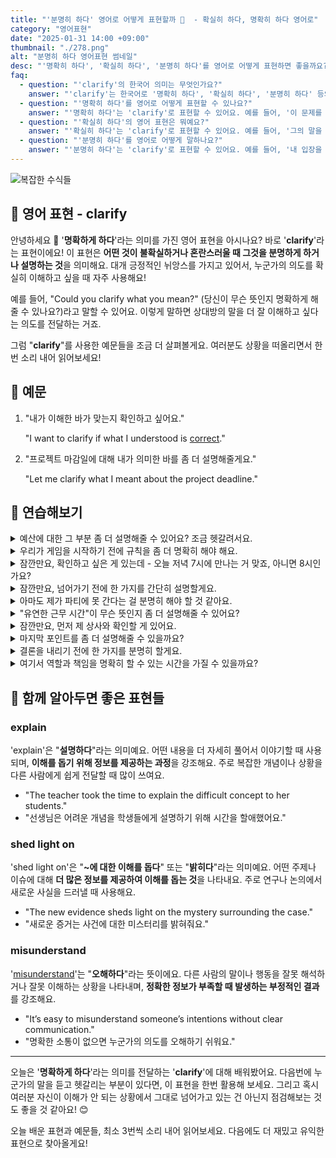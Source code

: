 ```yaml
---
title: "'분명히 하다' 영어로 어떻게 표현할까 🎯  - 확실히 하다, 명확히 하다 영어로"
category: "영어표현"
date: "2025-01-31 14:00 +09:00"
thumbnail: "./278.png"
alt: "분명히 하다 영어표현 썸네일"
desc: "'명확히 하다', '확실히 하다', '분명히 하다'를 영어로 어떻게 표현하면 좋을까요? '이 문제를 명확히 해줘'는 어떤 식으로 말할 수 있을까요? '그의 말을 확실히 하고 싶어'는 어떻게 표현할 수 있을까요? '내 입장을 분명히 하고 싶어'는 영어로 어떻게 말할 수 있을까요? 이러한 표현을 영어로 배우는 법을 알아봅시다. 다양한 예문을 통해서 연습하고 본인의 표현으로 만들어 보세요."
faq:
  - question: "'clarify'의 한국어 의미는 무엇인가요?"
    answer: "'clarify'는 한국어로 '명확히 하다', '확실히 하다', '분명히 하다' 등의 의미를 가지고 있어요."
  - question: "'명확히 하다'를 영어로 어떻게 표현할 수 있나요?"
    answer: "'명확히 하다'는 'clarify'로 표현할 수 있어요. 예를 들어, '이 문제를 명확히 해줘'는 'Please clarify this issue'로 말할 수 있죠."
  - question: "'확실히 하다'의 영어 표현은 뭐예요?"
    answer: "'확실히 하다'는 'clarify'로 표현할 수 있어요. 예를 들어, '그의 말을 확실히 하고 싶어'는 'I want to clarify what he said'로 말할 수 있어요."
  - question: "'분명히 하다'를 영어로 어떻게 말하나요?"
    answer: "'분명히 하다'는 'clarify'로 표현할 수 있어요. 예를 들어, '내 입장을 분명히 하고 싶어'는 'I want to clarify my position'으로 표현할 수 있답니다."
---
```


![복잡한 수식들](./278-1.jpg)

## 🌟 영어 표현 - clarify

안녕하세요 👋 '**명확하게 하다**'라는 의미를 가진 영어 표현을 아시나요? 바로 '**clarify**'라는 표현이에요! 이 표현은 **어떤 것이 불확실하거나 혼란스러울 때 그것을 분명하게 하거나 설명하는 것**을 의미해요. 대개 긍정적인 뉘앙스를 가지고 있어서, 누군가의 의도를 확실히 이해하고 싶을 때 자주 사용해요!

예를 들어, "Could you clarify what you mean?" (당신이 무슨 뜻인지 명확하게 해줄 수 있나요?)라고 말할 수 있어요. 이렇게 말하면 상대방의 말을 더 잘 이해하고 싶다는 의도를 전달하는 거죠.

그럼 "**clarify**"를 사용한 예문들을 조금 더 살펴볼게요. 여러분도 상황을 떠올리면서 한 번 소리 내어 읽어보세요!

## 📖 예문

1. "내가 이해한 바가 맞는지 확인하고 싶어요."

   "I want to clarify if what I understood is [correct](/blog/in-english/288.correct/)."

2. "프로젝트 마감일에 대해 내가 의미한 바를 좀 더 설명해줄게요."

   "Let me clarify what I meant about the project deadline."

## 💬 연습해보기

<details>
<summary>예산에 대한 그 부분 좀 더 설명해줄 수 있어요? 조금 헷갈려서요.</summary>
<span>Could you clarify that point about the budget? I'm a bit confused.</span>
</details>

<details>
<summary>우리가 게임을 시작하기 전에 규칙을 좀 더 명확히 해야 해요.</summary>
<span>We need to clarify the rules before we start playing.</span>
</details>

<details>
<summary>잠깐만요, 확인하고 싶은 게 있는데 - 오늘 저녁 7시에 만나는 거 맞죠, 아니면 8시인가요?</summary>
<span>Hey, just to clarify - are we meeting at 7 or 8 tonight?</span>
</details>

<details>
<summary>잠깐만요, 넘어가기 전에 한 가지를 간단히 설명할게요.</summary>
<span>Hold on, let me clarify something real quick before we move on.</span>
</details>

<details>
<summary>아마도 제가 파티에 못 간다는 걸 분명히 해야 할 것 같아요.</summary>
<span>I should probably clarify that I won't be able to <a href="/blog/in-english/244.make-it/">make it</a> to the party.</span>
</details>

<details>
<summary>"유연한 근무 시간"이 무슨 뜻인지 좀 더 설명해줄 수 있어요?</summary>
<span>Can you clarify what you mean by "flexible hours"?</span>
</details>

<details>
<summary>잠깐만요, 먼저 제 상사와 확인할 게 있어요.</summary>
<span>Hang on, I need to clarify something with my boss first.</span>
</details>

<details>
<summary>마지막 포인트를 좀 더 설명해줄 수 있을까요?</summary>
<span><a href="/blog/in-english/028.would-you-mind/">Would you mind</a> if I asked you to clarify that last point?</span>
</details>

<details>
<summary>결론을 내리기 전에 한 가지를 분명히 할게요.</summary>
<span>Let me clarify one thing before you <a href="/blog/in-english/203.jump-to-conclusions/">jump to conclusions</a>.</span>
</details>

<details>
<summary>여기서 역할과 책임을 명확히 할 수 있는 시간을 가질 수 있을까요?</summary>
<span>Can we take a minute to clarify the roles and responsibilities here?</span>
</details>

## 🤝 함께 알아두면 좋은 표현들

### explain

'explain'은 "**설명하다**"라는 의미예요. 어떤 내용을 더 자세히 풀어서 이야기할 때 사용되며, **이해를 돕기 위해 정보를 제공하는 과정**을 강조해요. 주로 복잡한 개념이나 상황을 다른 사람에게 쉽게 전달할 때 많이 쓰여요.

- "The teacher took the time to explain the difficult concept to her students."
- "선생님은 어려운 개념을 학생들에게 설명하기 위해 시간을 할애했어요."

### shed light on

'shed light on'은 "**~에 대한 이해를 돕다**" 또는 "**밝히다**"라는 의미예요. 어떤 주제나 이슈에 대해 **더 많은 정보를 제공하여 이해를 돕는 것**을 나타내요. 주로 연구나 논의에서 새로운 사실을 드러낼 때 사용해요.

- "The new evidence sheds light on the mystery surrounding the case."
- "새로운 증거는 사건에 대한 미스터리를 밝혀줘요."

### misunderstand

'[misunderstand](/blog/in-english/165.misunderstand/)'는 "**오해하다**"라는 뜻이에요. 다른 사람의 말이나 행동을 잘못 해석하거나 잘못 이해하는 상황을 나타내며, **정확한 정보가 부족할 때 발생하는 부정적인 결과**를 강조해요.

- "It’s easy to misunderstand someone’s intentions without clear communication."
- "명확한 소통이 없으면 누군가의 의도를 오해하기 쉬워요."

---

오늘은 '**명확하게 하다**'라는 의미를 전달하는 '**clarify**'에 대해 배워봤어요. 다음번에 누군가의 말을 듣고 헷갈리는 부분이 있다면, 이 표현을 한번 활용해 보세요. 그리고 혹시 여러분 자신이 이해가 안 되는 상황에서 그대로 넘어가고 있는 건 아닌지 점검해보는 것도 좋을 것 같아요! 😊

오늘 배운 표현과 예문들, 최소 3번씩 소리 내어 읽어보세요. 다음에도 더 재밌고 유익한 표현으로 찾아올게요!
